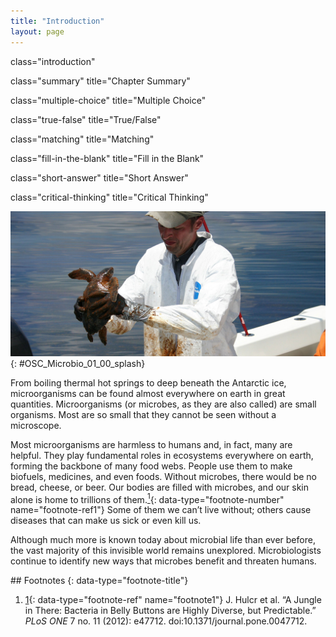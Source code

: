 ```yaml
---
title: "Introduction"
layout: page
---
```



<cnx-pi data-type="cnx.flag.introduction"> class="introduction" </cnx-pi>

<cnx-pi data-type="cnx.eoc">class="summary" title="Chapter Summary"</cnx-pi>

<cnx-pi data-type="cnx.eoc">class="multiple-choice" title="Multiple Choice"</cnx-pi>

<cnx-pi data-type="cnx.eoc">class="true-false" title="True/False"</cnx-pi>

<cnx-pi data-type="cnx.eoc">class="matching" title="Matching"</cnx-pi>

<cnx-pi data-type="cnx.eoc">class="fill-in-the-blank" title="Fill in the Blank"</cnx-pi>

<cnx-pi data-type="cnx.eoc">class="short-answer" title="Short Answer"</cnx-pi>

<cnx-pi data-type="cnx.eoc">class="critical-thinking" title="Critical Thinking"</cnx-pi>

 ![A photograph of a person in a protective coverall and gloves who is holding an oil covered sea turtle. The person looks sad and disgusted.](../resources/OSC_Microbio_01_00_splash.jpg "A veterinarian gets ready to clean a sea turtle covered in oil following the Deepwater Horizon oil spill in the Gulf of Mexico in 2010. After the spill, the population of a naturally occurring oil-eating marine bacterium called Alcanivorax borkumensis skyrocketed, helping to get rid of the oil. Scientists are working on ways to genetically engineer this bacterium to be more efficient in cleaning up future spills. (credit: modification of work by NOAA&#x2019;s National Ocean Service)"){: #OSC_Microbio_01_00_splash}

From boiling thermal hot springs to deep beneath the Antarctic ice, microorganisms can be found almost everywhere on earth in great quantities. Microorganisms (or microbes, as they are also called) are small organisms. Most are so small that they cannot be seen without a microscope.

Most microorganisms are harmless to humans and, in fact, many are helpful. They play fundamental roles in ecosystems everywhere on earth, forming the backbone of many food webs. People use them to make biofuels, medicines, and even foods. Without microbes, there would be no bread, cheese, or beer. Our bodies are filled with microbes, and our skin alone is home to trillions of them.[<sup>1</sup>](#footnote1){: data-type="footnote-number" name="footnote-ref1"} Some of them we can’t live without; others cause diseases that can make us sick or even kill us.

Although much more is known today about microbial life than ever before, the vast majority of this invisible world remains unexplored. Microbiologists continue to identify new ways that microbes benefit and threaten humans.

<div data-type="footnote-refs" markdown="1">
## Footnotes
{: data-type="footnote-title"}

1.  [1](#footnote-ref1){: data-type="footnote-ref" name="footnote1"} J. Hulcr et al. “A Jungle in There: Bacteria in Belly Buttons are Highly Diverse, but Predictable.” *PLoS ONE* 7 no. 11 (2012): e47712. doi:10.1371/journal.pone.0047712.

</div>

